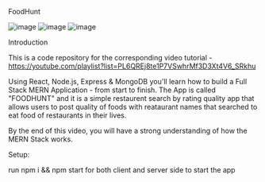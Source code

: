 FoodHunt


![image](https://github.com/lisa-saha/FOODHUNT/assets/137989335/cdd4418b-d3b5-429b-932a-35cf43d4317b)
![image](https://github.com/lisa-saha/FOODHUNT/assets/137989335/8b369ea5-2e4a-4f1d-83dc-dc6be383827b)
![image](https://github.com/lisa-saha/FOODHUNT/assets/137989335/56cb48a2-1acf-4481-bcec-79befbb83aeb)





Introduction



This is a code repository for the corresponding video tutorial - https://youtube.com/playlist?list=PL6QREj8te1P7VSwhrMf3D3Xt4V6_SRkhu

Using React, Node.js, Express & MongoDB you'll learn how to build a Full Stack MERN Application - from start to finish. The App is called "FOODHUNT" and it is a simple restaurent search by rating quality app that allows users to post quality of foods with reataurant names that searched to eat food of restaurants in their lives.

By the end of this video, you will have a strong understanding of how the MERN Stack works.

Setup:

run npm i && npm start for both client and server side to start the app
